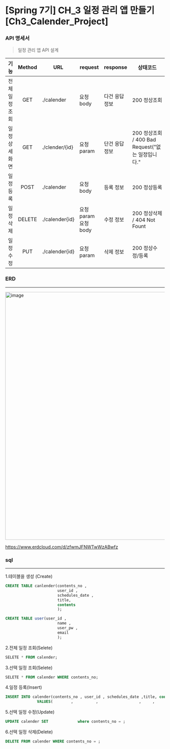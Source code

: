 # [Spring 7기] CH_3 일정 관리 앱 만들기 [Ch3_Calender_Project]

### API 명세서
> 일정 관리 앱  API 설계

| 기능 | Method | URL | request | response | 상태코드 |
|:-------:|:-----:|----|-----|------|------|
|전체 일정 조회|GET   |./calender           |요청 body          |다건 응답 정보|200 정상조회    |
|일정 상세 화면|GET   |./clender/{id}        |요청 param         |단건 응답 정보|200 정상조회 / 400 Bad Request("없는 일정입니다." |
|일정 등록    |POST  |./calender           |요청 body          |등록 정보    |200 정상등록   |
|일정 삭제    |DELETE|./calender{id}       |요청 param 요청 body|수정 정보    |200 정상삭제 / 404 Not Fount   |
|일정 수정    |PUT   |./calender{id}       |요청 param         |삭제 정보    |200 정상수정/등록|
   
###  ERD
---
<img width="784" alt="image" src="https://github.com/user-attachments/assets/5b0dd483-adae-4844-b7ed-0c631afb5477">

https://www.erdcloud.com/d/zfwmJFNWTwWzABwfz


   
### sql
---
1.테이블을 생성 (Create)
  ```sql
  CREATE TABLE canlender(contents_no ,
                         user_id ,
                         schedules_date ,
                         title,
                         contents
                         );
  ```
  ```sql
 CREATE TABLE user(user_id ,
                         name ,
                         user_pw ,
                         email
                         );
  ```
2.전체 일정 조회(Selete)
  ```sql
  SELETE * FROM calender;
  ```
3.선택 일정 조회(Selete)
```sql
SELETE * FROM calender WHERE contents_no;
```
4.일정 등록(Insert)
  ```sql
  INSERT INTO calender(contents_no , user_id , schedules_date ,title, contents)
                VALUES(        ,          ,                  ,     ,         );
  ```
5.선택 일정 수정(Update)
  ```sql
  UPDATE calender SET             where contents_no = ;
  ```
6.선택 일정 삭제(Delete)
  ```sql
  DELETE FROM calender WHERE contents_no = ;
  ``` 
